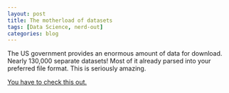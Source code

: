 ```yaml
---
layout: post
title: The motherload of datasets
tags: [Data Science, nerd-out]
categories: blog
---
```


The US government provides an enormous amount of data for download. Nearly 130,000 separate datasets! Most of it already parsed into your preferred file format. This is seriously amazing.

[You have to check this out.](https://catalog.data.gov/dataset)
